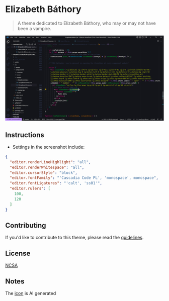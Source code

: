 # Elizabeth Báthory

> A theme dedicated to Elizabeth Báthory, who may or may not have been a vampire.

![Screenshot](./img/screenshot.jpeg)

## Instructions

- Settings in the screenshot include:
```json
{
  "editor.renderLineHighlight": "all",
  "editor.renderWhitespace": "all",
  "editor.cursorStyle": "block",
  "editor.fontFamily": "'Cascadia Code PL', 'monospace', monospace",
  "editor.fontLigatures": "'calt', 'ss01'",
  "editor.rulers": [
    100,
    120
  ]
}
```

## Contributing

If you'd like to contribute to this theme, please read the [guidelines](./.github/CONTRIBUTING.md).

## License

[NCSA](./LICENSE.md)

## Notes

The [icon](./img/icon.jpeg) is AI generated